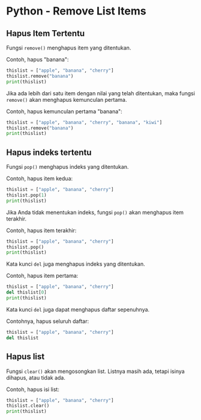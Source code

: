 # Python - Remove List Items
## Hapus Item Tertentu
Fungsi `remove()` menghapus item yang ditentukan.

Contoh, hapus "banana":

```py
thislist = ["apple", "banana", "cherry"]
thislist.remove("banana")
print(thislist)
```

Jika ada lebih dari satu item dengan nilai yang telah ditentukan, maka fungsi `remove()` akan menghapus kemunculan pertama.

Contoh, hapus kemunculan pertama "banana":

```py
thislist = ["apple", "banana", "cherry", "banana", "kiwi"]
thislist.remove("banana")
print(thislist)
```
## Hapus indeks tertentu
Fungsi `pop()` menghapus indeks yang ditentukan.

Contoh, hapus item kedua:

```py
thislist = ["apple", "banana", "cherry"]
thislist.pop(1)
print(thislist)
```

Jika Anda tidak menentukan indeks, fungsi `pop()` akan menghapus item terakhir.

Contoh, hapus item terakhir:

```py
thislist = ["apple", "banana", "cherry"]
thislist.pop()
print(thislist)
```

Kata kunci `del` juga menghapus indeks yang ditentukan.

Contoh, hapus item pertama:

```py
thislist = ["apple", "banana", "cherry"]
del thislist[0]
print(thislist)
```

Kata kunci `del` juga dapat menghapus daftar sepenuhnya.

Contohnya, hapus seluruh daftar:

```py
thislist = ["apple", "banana", "cherry"]
del thislist
```
## Hapus list
Fungsi `clear()` akan mengosongkan list. Listnya masih ada, tetapi isinya dihapus, atau tidak ada.

Contoh, hapus isi list:

```py
thislist = ["apple", "banana", "cherry"]
thislist.clear()
print(thislist)
```